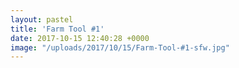 ```yaml
---
layout: pastel
title: 'Farm Tool #1'
date: 2017-10-15 12:40:28 +0000
image: "/uploads/2017/10/15/Farm-Tool-#1-sfw.jpg"
---
```

